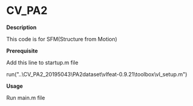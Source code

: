 
# CV_PA2

**Description**

This code is for SFM(Structure from Motion)

**Prerequisite**

Add this line to startup.m file

run("..\CV_PA2_20195043\PA2dataset\vlfeat-0.9.21\toolbox\vl_setup.m")

**Usage**

Run main.m file
